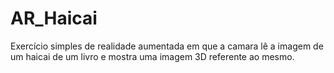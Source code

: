 # AR_Haicai
Exercício simples de realidade aumentada em que a camara lê a imagem de um haicai de um livro e mostra uma imagem 3D referente ao mesmo.
